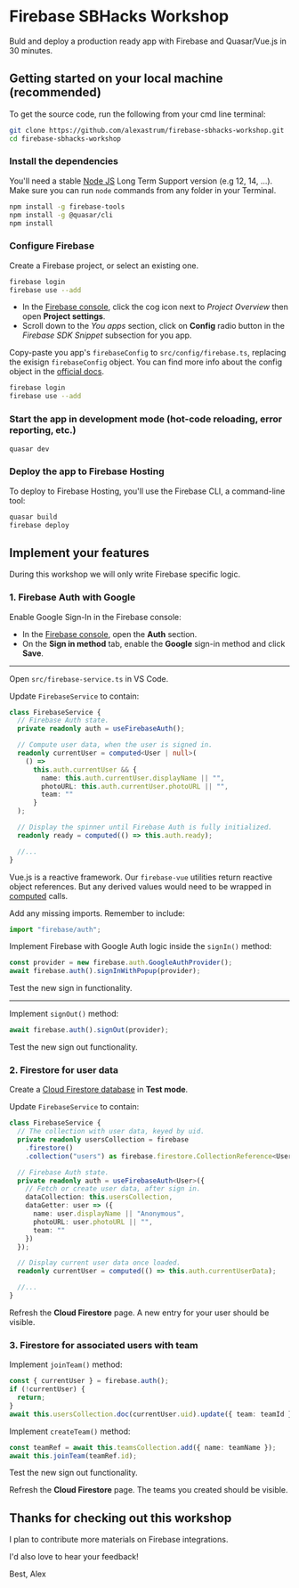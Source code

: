 # Firebase SBHacks Workshop

Buld and deploy a production ready app with Firebase and Quasar/Vue.js in 30 minutes.

## Getting started on your local machine (recommended)

To get the source code, run the following from your cmd line terminal:

```bash
git clone https://github.com/alexastrum/firebase-sbhacks-workshop.git
cd firebase-sbhacks-workshop
```

### Install the dependencies

You'll need a stable [Node JS](https://nodejs.org) Long Term Support version (e.g 12, 14, ...).
Make sure you can run `node` commands from any folder in your Terminal.

```bash
npm install -g firebase-tools
npm install -g @quasar/cli
npm install
```

### Configure Firebase

Create a Firebase project, or select an existing one.

```bash
firebase login
firebase use --add
```

- In the [Firebase console](https://console.firebase.google.com), click the cog icon next to *Project Overview* then open **Project settings**.
- Scroll down to the *You apps* section, click on **Config** radio button in the *Firebase SDK Snippet* subsection for you app.

Copy-paste you app's `firebaseConfig` to `src/config/firebase.ts`, replacing the exisign `firebaseConfig` object.
You can find more info about the config object in the [official docs](https://firebase.google.com/docs/web/setup?authuser=0#config-object).

```bash
firebase login
firebase use --add
```

### Start the app in development mode (hot-code reloading, error reporting, etc.)

```bash
quasar dev
```

### Deploy the app to Firebase Hosting

To deploy to Firebase Hosting, you'll use the Firebase CLI, a command-line tool:

```bash
quasar build
firebase deploy
```

## Implement your features

During this workshop we will only write Firebase specific logic.

### 1. Firebase Auth with Google

Enable Google Sign-In in the Firebase console:

- In the [Firebase console](https://console.firebase.google.com), open the **Auth** section.
- On the **Sign in method** tab, enable the **Google** sign-in method and click **Save**.

---

Open `src/firebase-service.ts` in VS Code.

Update `FirebaseService` to contain:

```ts
class FirebaseService {
  // Firebase Auth state.
  private readonly auth = useFirebaseAuth();

  // Compute user data, when the user is signed in.
  readonly currentUser = computed<User | null>(
    () =>
      this.auth.currentUser && {
        name: this.auth.currentUser.displayName || "",
        photoURL: this.auth.currentUser.photoURL || "",
        team: ""
      }
  );

  // Display the spinner until Firebase Auth is fully initialized.
  readonly ready = computed(() => this.auth.ready);

  //...
}
```

Vue.js is a reactive framework. Our `firebase-vue` utilities return reactive object references.
But any derived values would need to be wrapped in [computed](https://v3.vuejs.org/guide/reactivity-computed-watchers.html#computed-values) calls.

Add any missing imports. Remember to include:

```ts
import "firebase/auth";
```

Implement Firebase with Google Auth logic inside the `signIn()` method:

```ts
const provider = new firebase.auth.GoogleAuthProvider();
await firebase.auth().signInWithPopup(provider);
```

Test the new sign in functionality.

---

Implement `signOut()` method:

```ts
await firebase.auth().signOut(provider);
```

Test the new sign out functionality.

### 2. Firestore for user data

Create a [Cloud Firestore database](https://firebase.google.com/docs/firestore/quickstart#create) in **Test mode**.

Update `FirebaseService` to contain:

```ts
class FirebaseService {
  // The collection with user data, keyed by uid.
  private readonly usersCollection = firebase
    .firestore()
    .collection("users") as firebase.firestore.CollectionReference<User>;

  // Firebase Auth state.
  private readonly auth = useFirebaseAuth<User>({
    // Fetch or create user data, after sign in.
    dataCollection: this.usersCollection,
    dataGetter: user => ({
      name: user.displayName || "Anonymous",
      photoURL: user.photoURL || "",
      team: ""
    })
  });

  // Display current user data once loaded.
  readonly currentUser = computed(() => this.auth.currentUserData);

  //...
}
```

Refresh the **Cloud Firestore** page. A new entry for your user should be visible.

### 3. Firestore for associated users with team

Implement `joinTeam()` method:

```ts
const { currentUser } = firebase.auth();
if (!currentUser) {
  return;
}
await this.usersCollection.doc(currentUser.uid).update({ team: teamId });
```

Implement `createTeam()` method:

```ts
const teamRef = await this.teamsCollection.add({ name: teamName });
await this.joinTeam(teamRef.id);
```

Test the new sign out functionality.

Refresh the **Cloud Firestore** page. The teams you created should be visible.

## Thanks for checking out this workshop

I plan to contribute more materials on Firebase integrations.

I'd also love to hear your feedback!

Best,
Alex
